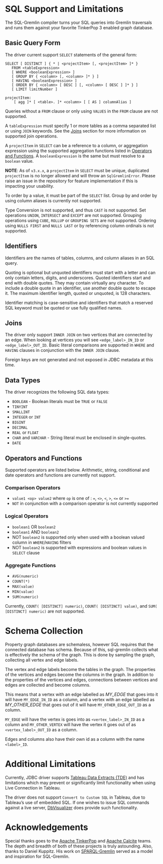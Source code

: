 # SQL Support and Limitations

The SQL-Gremlin compiler turns your SQL queries into Gremlin traversals and runs them against your favorite TinkerPop 3 enabled graph database.

## Basic Query Form

The driver current support `SELECT` statements of the general form:

    SELECT [ DISTINCT ] { * | <projectItem> [, <projectItem> ]* }
       FROM <tableExpression>
       [ WHERE <booleanExpression> ]
       [ GROUP BY { <column> [, <column> ]* } ]
       [ HAVING <booleanExpression> ]
       [ ORDER BY { <column> [ DESC ] [, <column> [ DESC ] ]* } ]
       [ LIMIT limitNumber ]

    projectItem:
        [ agg ]* [ <table>. ]* <column> [ [ AS ] columnAlias ]

Queries without a `FROM` clause or only using `VALUES` in the `FROM` clause are not supported.

A `tableExpression` must specify 1 or more tables as a comma separated list or using `JOIN` keywords. See the [Joins](#joins) section for more information on supported join operations.

A `projectItem` in `SELECT` can be a reference to a column, or aggregation expression using the supported aggregation functions listed in [Operators and Functions](#operators-and-functions). A `booleanExpression` is the same but must resolve to a `boolean` value.

**NOTE**: As of `v3.x.x`, a `projectItem` in `SELECT` must be unique, duplicated `projectItem` is no longer allowed and will throw an `SqlGremlinError`. Please raise an issue in the repository for feature implementation if this is impacting your usability. 

To order by a value, it must be part of the `SELECT` list. Group by and order by using column aliases is currently not supported.

Type Conversion is not supported, and thus `CAST` is not supported. Set operations `UNION`, `INTERSECT` and `EXCEPT` are not supported. Grouping operations using `CUBE`, `ROLLUP` or `GROUPING SETS` are not supported. Ordering using `NULLS FIRST` and `NULLS LAST` or by referencing column ordinals is not supported.

## Identifiers

Identifiers are the names of tables, columns, and column aliases in an SQL query.

Quoting is optional but unquoted identifiers must start with a letter and can only contain letters, digits, and underscores. Quoted identifiers start and end with double quotes. They may contain virtually any character. To include a double quote in an identifier, use another double quote to escape it. The maximum identifier length, quoted or unquoted, is 128 characters.

Identifier matching is case-sensitive and identifiers that match a reserved SQL keyword must be quoted or use fully qualified names.

## Joins

The driver only support `INNER JOIN` on two vertices that are connected by an edge. When looking at vertices you will see `<edge_label>_IN_ID` or `<edge_label>_OUT_ID`. Basic literal comparisons are supported in `WHERE` and `HAVING` clauses in conjunction with the `INNER JOIN` clause.

Foreign keys are not generated and not exposed in JDBC metadata at this time.

## Data Types

The driver recognizes the following SQL data types:

- `BOOLEAN` - Boolean literals must be `TRUE` or `FALSE`
- `TINYINT`
- `SMALLINT`
- `INTEGER` or `INT`
- `BIGINT`
- `DECIMAL`
- `REAL` or `FLOAT`
- `CHAR` and `VARCHAR` - String literal must be enclosed in single-quotes.
- `DATE`

## Operators and Functions

Supported operators are listed below. Arithmetic, string, conditional and date operators and functions are currently not support.

### Comparison Operators

- `value1 <op> value2` where `op` is one of : `=`, `<>`, `<`, `>`, `<=` or `>=`
- `NOT` in conjunction with a comparison operator is not currently supported

### Logical Operators

- `boolean1` OR `boolean2`
- `boolean1` AND `boolean2`
- NOT `boolean2` is supported only when used with a boolean valued column in `WHERE`/`HAVING` filters
- NOT `boolean2` is supported with expressions and boolean values in `SELECT` clause

### Aggregate Functions

- `AVG(numeric)`
- `COUNT(*)`
- `MAX(value)`
- `MIN(value)`
- `SUM(numeric)`

Currently, `COUNT( [DISTINCT] numeric)`, `COUNT( [DISTINCT] value)`, and `SUM( [DISTINCT] numeric)` are not supported.

# Schema Collection

Property graph databases are schemaless, however SQL requires that the connected database has schema. Because of this, sql-gremlin collects what is effectively the schema of the graph. This is done by sampling the graph, collecting all vertex and edge labels.

The vertex and edge labels become the tables in the graph. The properties of the vertices and edges become the columns in the graph. In addition to the properties of the vertices and edges, connections between vertices and edges are collected and become columns.

This means that a vertex with an edge labelled as *MY\_EDGE* that goes into it will have `MY_EDGE_IN_ID` as a column, and a vertex with an edge labelled as *MY\_OTHER\_EDGE* that goes out of it will have `MY_OTHER_EDGE_OUT_ID` as a column.

`MY_EDGE` will have the vertex is goes into as `<vertex_label>_IN_ID` as a column and `MY_OTHER_VERTEX` will have the vertex it goes out of as `<vertex_label>_OUT_ID` as a column.

Edges and columns also have their own id as a column with the name `<label>_ID`.

# Additional Limitations

Currently, JDBC driver supports [Tableau Data Extracts (TDE)](https://www.tableau.com/about/blog/2014/7/understanding-tableau-data-extracts-part1) and has limitations which may prevent or significantly limit functionality when using Live Connection in Tableau.

The driver does not support `Convert to Custom SQL` in Tableau, due to Tableau’s use of embedded SQL. If one wishes to issue SQL commands against a live server, [DbVisualizer](https://github.com/aws/amazon-neptune-jdbc-driver/blob/develop/markdown/bi-tools/DbVisualizer.md) does provide such functionality.

# Acknowledgements

Special thanks goes to the [Apache TinkerPop](http://tinkerpop.apache.org/) and [Apache Calcite](https://calcite.apache.org/) teams. The depth and breadth of both of these projects is truly astounding. Also, thanks to Daniel Kuppitz. His work on [SPARQL-Gremlin](https://github.com/dkuppitz/sparql-gremlin) served as a model and inspiration for SQL-Gremlin.
